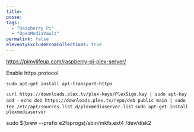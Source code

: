 ```yaml
---
title:
posse:
tags:
  - "Raspberry Pi"
  - "OpenMediaVault" 
permalink: false
eleventyExcludeFromCollections: true
---
```


https://pimylifeup.com/raspberry-pi-plex-server/


Enable https protocol

`sudo apt-get install apt-transport-https`

`curl https://downloads.plex.tv/plex-keys/PlexSign.key | sudo apt-key add -`
`echo deb https://downloads.plex.tv/repo/deb public main | sudo tee /etc/apt/sources.list.d/plexmediaserver.list`
`sudo apt-get install plexmediaserver`

sudo $(brew --prefix e2fsprogs)/sbin/mkfs.ext4 /dev/disk2
